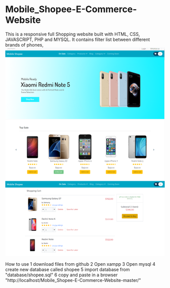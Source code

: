 # Mobile_Shopee-E-Commerce-Website
This is a responsive full Shopping website built with HTML, CSS, JAVASCRIPT, PHP and MYSQL.
It contains filter list between different brands of phones,
![DISPLAY1](display1.png)
![DISPLAY2](display2.png)
![DISPLAY3](display3.png)

How to use
1 download files from github
2 Open xampp
3 Open mysql
4 create new database called shopee
5 import database from "database/shopee.sql" 
6 copy and paste in a browser "http://localhost/Mobile_Shopee-E-Commerce-Website-master/"

